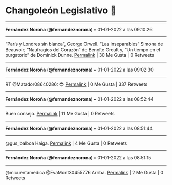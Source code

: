 # Changoleón Legislativo 🙈
*****
**Fernández Noroña** (**@fernandeznorona**) • 01-01-2022 a las 09:10:26
*****
“París y Londres sin blanca”, George Orwell. “Las inseparables” Simona de Beauvoir; “Naufragios del Corazón” de Benoîte Groult y, “Un tiempo en el purgatorio” de Dominick Dunne.
[Permalink](https://twitter.com/fernandeznorona/status/1477326358950858754) | 30 Me Gusta | 0 Retweets
*****
**Fernández Noroña** (**@fernandeznorona**) • 01-01-2022 a las 09:02:30
*****
RT @Matador08640286: 😎
[Permalink](https://twitter.com/fernandeznorona/status/1477324363972153346) | 0 Me Gusta | 337 Retweets
*****
**Fernández Noroña** (**@fernandeznorona**) • 01-01-2022 a las 08:52:44
*****
Buen consejo.
[Permalink](https://twitter.com/fernandeznorona/status/1477321908332937222) | 11 Me Gusta | 0 Retweets
*****
**Fernández Noroña** (**@fernandeznorona**) • 01-01-2022 a las 08:51:44
*****
@gus_balboa Haiga.
[Permalink](https://twitter.com/fernandeznorona/status/1477321653826818055) | 4 Me Gusta | 0 Retweets
*****
**Fernández Noroña** (**@fernandeznorona**) • 01-01-2022 a las 08:51:15
*****
@micuentamedica @EvaMont30455776 Arriba.
[Permalink](https://twitter.com/fernandeznorona/status/1477321532477222913) | 2 Me Gusta | 0 Retweets